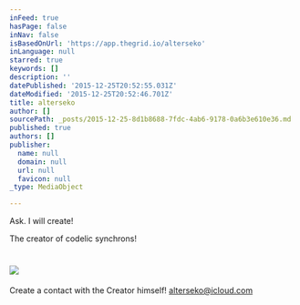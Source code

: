 ```yaml
---
inFeed: true
hasPage: false
inNav: false
isBasedOnUrl: 'https://app.thegrid.io/alterseko'
inLanguage: null
starred: true
keywords: []
description: ''
datePublished: '2015-12-25T20:52:55.031Z'
dateModified: '2015-12-25T20:52:46.701Z'
title: alterseko
author: []
sourcePath: _posts/2015-12-25-8d1b8688-7fdc-4ab6-9178-0a6b3e610e36.md
published: true
authors: []
publisher:
  name: null
  domain: null
  url: null
  favicon: null
_type: MediaObject

---
```

Ask. I will create!

The creator of codelic synchrons!

# ![](https://s3-us-west-2.amazonaws.com/the-grid-img/p/09d001fe4bda3da9e84c753bec92952df0fddba7.png)

Create a contact with the Creator himself! [alterseko@icloud.com][0]

[0]: mailto:alterseko@icloud.com